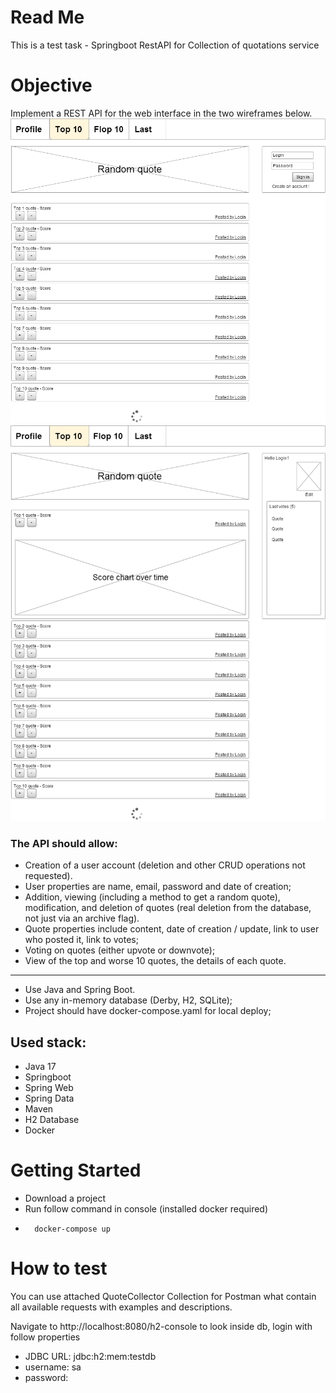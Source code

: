 # Read Me
This is a test task - Springboot RestAPI for Collection of quotations service

# Objective
Implement a REST API for the web interface in the two wireframes below.
![img.png](img.png)
![img_1.png](img_1.png)

### The API should allow:
* Creation of a user account (deletion and other CRUD operations not requested). 
* User properties are name, email, password and date of creation;
* Addition, viewing (including a method to get a random quote), modification, and deletion of quotes (real deletion from the database, not just via an archive flag). 
* Quote properties include content, date of creation / update, link to user who posted it, link to votes;
* Voting on quotes (either upvote or downvote);
* View of the top and worse 10 quotes, the details of each quote.
---
* Use Java and Spring Boot.
* Use any in-memory database (Derby, H2, SQLite);
* Project should have docker-compose.yaml for local deploy;

## Used stack:
* Java 17
* Springboot
* Spring Web
* Spring Data
* Maven
* H2 Database
* Docker

# Getting Started
* Download a project
* Run follow command in console (installed docker required)
* 
        docker-compose up

# How to test
You can use attached QuoteCollector Collection for Postman what contain all available requests with examples and descriptions.

Navigate to http://localhost:8080/h2-console to look inside db, login with follow properties
- JDBC URL: jdbc:h2:mem:testdb
- username: sa
- password: 